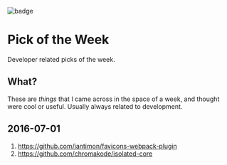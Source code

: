 ![badge](https://img.shields.io/badge/quality-experimental-lightgrey.svg?logoWidth=155)

# Pick of the Week

Developer related picks of the week.

## What?

These are _things_ that I came across in the space of a week, and thought were cool or useful. Usually always related to development.

## 2016-07-01

1. https://github.com/jantimon/favicons-webpack-plugin
2. https://github.com/chromakode/isolated-core
